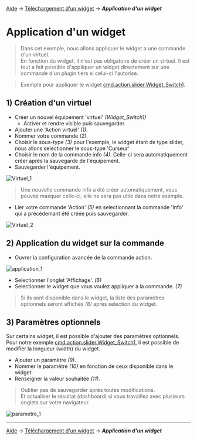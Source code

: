 <a href="../">Aide</a> → <a href="./">Téléchargement d'un widget</a> → ***Application d'un widget***

# Application d'un widget

> Dans cet exemple, nous allons appliquer le widget a une commande d'un virtuel.<br>
> En fonction du widget, il n'est pas obligatoire de créer un virtuel. Il est tout a fait possible d'appliquer un widget directement sur une commande d'un plugin tiers si celui-ci l'autorise.

> Exemple pour appliquer le widget [cmd.action.slider.Widget_Switch1]({{site.url}}/documentation/{{site.widget}}/fr_FR/action/slider/cmd.action.slider.Widget_Switch1).

## 1) Création d'un virtuel
- Créer un nouvel équipement 'virtuel' *(Widget_Switch1)*
  - Activer et rendre visible puis sauvegarder.
- Ajouter une 'Action virtuel' *(1)*.
- Nommer votre commande *(2)*.
- Choisir le sous-type *(3)* pour l'exemple, le widget étant de type slider, nous allons selectionner le sous-type 'Curseur'
- Choisir le nom de la commande info *(4)*. Celle-ci sera automatiquement créer après la sauvegarde de l'équipement.
- Sauvegarder l'équipement.

<img src="../{{site.img}}/virtuel_1.png" alt="Virtuel_1" />

> Une nouvelle commande info a été créer automatiquement, vous pouvez masquer celle-ci, elle ne sera pas utile dans notre exemple.

- Lier votre commande 'Action' *(5)* en selectionnant la commande 'Info' qui a précédemant été créée puis sauvegarder.

<img src="../{{site.img}}/virtuel_2.png" alt="Virtuel_2" />

## 2) Application du widget sur la commande

- Ouvrer la configuration avancée de la commande action.

<img src="../{{site.img}}/application_1.png" alt="application_1" />

- Selectionner l'onglet 'Affichage'. *(6)*
- Selectionner le widget que vous voulez appliquer a la commande. *(7)*

> Si ils sont disponible dans le widget, la liste des paramètres optionnels seront affichés *(8)* après selection du widget.

## 3) Paramètres optionnels

Sur certains widget, il est possible d'ajouter des paramètres optionnels.<br>
Pour notre exemple [cmd.action.slider.Widget_Switch1]({{site.url}}/documentation/{{site.widget}}/fr_FR/action/slider/cmd.action.slider.Widget_Switch1), il est possible de modifier la longueur (width) du widget.

- Ajouter un paramètre *(9)*.
- Nommer le paramètre *(10)* en fonction de ceux disponible dans le widget.
- Renseigner la valeur souhaitée *(11)*.

> Oublier pas de sauvegarder après toutes modifications.<br>
> Et actualiser le résultat (dashboard) si vous travaillez avec plusieurs onglets sur votre navigateur.

<img src="../{{site.img}}/parametre_1.png" alt="parametre_1" />








<hr />

<a href="../">Aide</a> → <a href="./">Téléchargement d'un widget</a> → ***Application d'un widget***